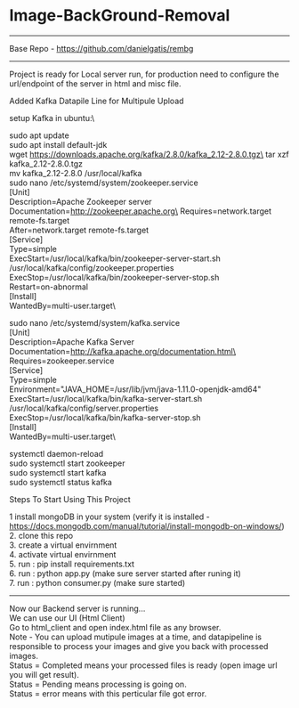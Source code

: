 # Image-BackGround-Removal

________________________________
Base Repo - https://github.com/danielgatis/rembg
________________________________


Project is ready for Local server run, for production need to configure the url/endpoint of the server in html and misc file.


Added Kafka Datapile Line for Multipule Upload

setup Kafka in ubuntu:\

sudo apt update\
sudo apt install default-jdk\
wget https://downloads.apache.org/kafka/2.8.0/kafka_2.12-2.8.0.tgz\
tar xzf kafka_2.12-2.8.0.tgz\
mv kafka_2.12-2.8.0 /usr/local/kafka\
sudo nano /etc/systemd/system/zookeeper.service\
       [Unit]\
       Description=Apache Zookeeper server\
       Documentation=http://zookeeper.apache.org\
       Requires=network.target remote-fs.target\
       After=network.target remote-fs.target\
       [Service]\
       Type=simple\
       ExecStart=/usr/local/kafka/bin/zookeeper-server-start.sh /usr/local/kafka/config/zookeeper.properties\
       ExecStop=/usr/local/kafka/bin/zookeeper-server-stop.sh\
       Restart=on-abnormal\
       [Install]\
       WantedBy=multi-user.target\
       
sudo nano /etc/systemd/system/kafka.service\
       [Unit]\
       Description=Apache Kafka Server\
       Documentation=http://kafka.apache.org/documentation.html\
       Requires=zookeeper.service\
       [Service]\
       Type=simple\
       Environment="JAVA_HOME=/usr/lib/jvm/java-1.11.0-openjdk-amd64"\
       ExecStart=/usr/local/kafka/bin/kafka-server-start.sh /usr/local/kafka/config/server.properties\
       ExecStop=/usr/local/kafka/bin/kafka-server-stop.sh\
       [Install]\
       WantedBy=multi-user.target\
       
systemctl daemon-reload\
sudo systemctl start zookeeper\
sudo systemctl start kafka\
sudo systemctl status kafka


Steps To Start Using This Project 

1  install mongoDB in your system (verify it is installed - https://docs.mongodb.com/manual/tutorial/install-mongodb-on-windows/) \
2. clone this repo  \
3. create a virtual envirnment  \
4. activate virtual envirnment  \
5. run : pip install requirements.txt  \
6. run : python app.py (make sure server started after runing it)  \
7. run : python consumer.py (make sure started)  

_____________________  

Now our Backend server is running...  \
We can use our UI (Html Client)  \
Go to html_client and open index.html file as any browser.  \
Note - You can upload mutipule images at a time, and datapipeline is responsible to process your images and give you back with processed images.\
       Status = Completed means your processed files is ready (open image url you will get result).  \
       Status = Pending means processing is going on.  \
       Status = error means with this perticular file got error.  

